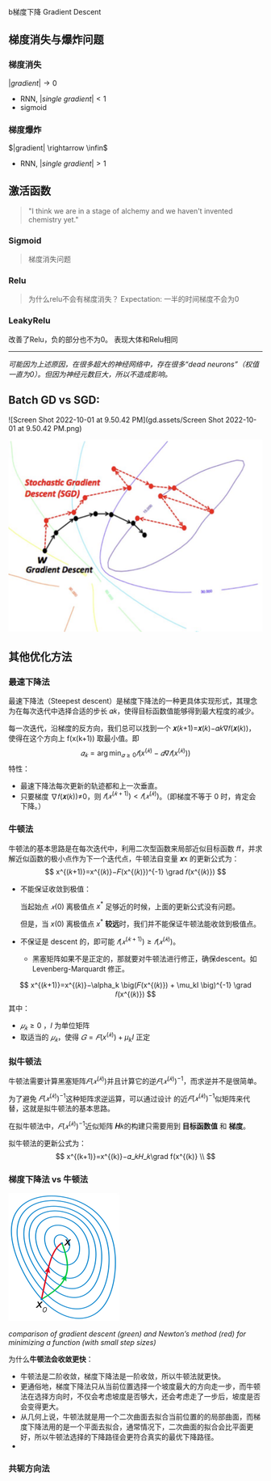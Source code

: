 b梯度下降 Gradient Descent

## 梯度消失与爆炸问题
### 梯度消失

$|gradient| \rightarrow 0$
- RNN, $|single\ gradient| < 1$
- sigmoid

### 梯度爆炸
$|gradient| \rightarrow \infin$
- RNN, $|single\ gradient| > 1$

## 激活函数
> "I think we are in a stage of alchemy and we haven't invented chemistry yet."

### Sigmoid
> 梯度消失问题

### Relu
> 为什么relu不会有梯度消失？
Expectation: 一半的时间梯度不会为0

### LeakyRelu
改善了Relu，负的部分也不为0。
表现大体和Relu相同

----
*可能因为上述原因，在很多超大的神经网络中，存在很多“dead neurons”（权值一直为0）。但因为神经元数巨大，所以不造成影响。*

## Batch GD vs SGD:

![Screen Shot 2022-10-01 at 9.50.42 PM](gd.assets/Screen Shot 2022-10-01 at 9.50.42 PM.png)

<img src="gd.assets/Screen Shot 2022-10-01 at 9.52.16 PM.png" alt="Screen Shot 2022-10-01 at 9.52.16 PM" style="zoom:50%;" />



## 其他优化方法

### 最速下降法

最速下降法（Steepest descent）是梯度下降法的一种更具体实现形式，其理念为在每次迭代中选择合适的步长 𝛼𝑘，使得目标函数值能够得到最大程度的减少。

每一次迭代，沿梯度的反方向，我们总可以找到一个 **𝑥**(𝑘+1)=**𝑥**(𝑘)−𝛼𝑘∇𝑓(**𝑥**(𝑘))，使得在这个方向上 f(x(k+1)) 取最小值。即
$$
𝛼_𝑘=\arg\min_{𝛼≥0}𝑓\Big(x^{(𝑘)}−𝛼∇𝑓(x^{(𝑘)})\Big)
$$
特性：

- 最速下降法每次更新的轨迹都和上一次垂直。
- 只要梯度 ∇𝑓(**𝑥**(𝑘))≠0，则 $𝑓(𝑥^{(𝑘+1)}) < 𝑓(𝑥^{(𝑘)})$。（即梯度不等于 0 时，肯定会下降。）



### 牛顿法

牛顿法的基本思路是在每次迭代中，利用二次型函数来局部近似目标函数 𝑓f，并求解近似函数的极小点作为下一个迭代点，牛顿法自变量 **𝑥**x 的更新公式为：
$$
x^{(𝑘+1)}=x^{(𝑘)}−𝐹(x^{(𝑘)})^{-1} \grad 𝑓(x^{(𝑘)})
$$

- 不能保证收敛到极值：

  当起始点 $𝑥(0)$ 离极值点 $x^*$ 足够近的时候，上面的更新公式没有问题。

  但是，当 $x(0)$ 离极值点 $x^*$ **较远**时，我们并不能保证牛顿法能收敛到极值点。

- 不保证是 descent 的，即可能 $𝑓(𝑥^{(𝑘+1)}) \geq 𝑓(𝑥^{(𝑘)})$。
  - 黑塞矩阵如果不是正定的，那就要对牛顿法进行修正，确保descent。如 Levenberg-Marquardt 修正。

$$
x^{(𝑘+1)}=x^{(𝑘)}−\alpha_k \big(𝐹(x^{(𝑘)}) + \mu_kI \big)^{-1} \grad 𝑓(x^{(𝑘)}) 
$$
其中：

- $𝜇_𝑘≥0$ ，𝐼 为单位矩阵 
- 取适当的 $𝜇_𝑘$，使得 $𝐺=𝐹(x^{(𝑘)}) + \mu_kI$ 正定



### 拟牛顿法

牛顿法需要计算黑塞矩阵$𝐹(𝑥^{(𝑘)})$并且计算它的逆$𝐹(𝑥^{(𝑘)})^{-1}$，而求逆并不是很简单。

为了避免 $𝐹(𝑥^{(𝑘)})^{-1}$这种矩阵求逆运算，可以通过设计 的近$𝐹(𝑥^{(𝑘)})^{-1}$似矩阵来代替，这就是拟牛顿法的基本思路。

在拟牛顿法中，$𝐹(𝑥^{(𝑘)})^{-1}$近似矩阵 **𝐻**𝑘的构建只需要用到 **目标函数值** 和 **梯度**。

拟牛顿法的更新公式为：
$$
x^{(k+1)}=x^{(k)}−𝛼_𝑘𝐻_𝑘\grad f(x^{(k)} \\
$$

### 梯度下降法 vs 牛顿法

![img](gd.assets/0*oD0l4n-jTkC6eU6F.png)

*comparison of gradient descent (green) and Newton’s method (red) for minimizing a function (with small step sizes)*

为什么**牛顿法会收敛更快**：

- 牛顿法是二阶收敛，梯度下降法是一阶收敛，所以牛顿法就更快。
- 更通俗地，梯度下降法只从当前位置选择一个坡度最大的方向走一步，而牛顿法在选择方向时，不仅会考虑坡度是否够大，还会考虑走了一步后，坡度是否会变得更大。
- 从几何上说，牛顿法就是用一个二次曲面去拟合当前位置的的局部曲面，而梯度下降法用的是一个平面去拟合，通常情况下，二次曲面的拟合会比平面更好，所以牛顿法选择的下降路径会更符合真实的最优下降路径。
- 

### 共轭方向法
